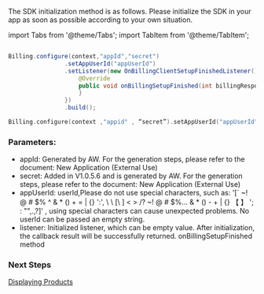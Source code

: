 
 The SDK initialization method is as follows. Please initialize the SDK in your app as soon as possible according to your own situation.


import Tabs from '@theme/Tabs';
import TabItem from '@theme/TabItem';

<Tabs>
  <TabItem value="Java" label="Java" default>

```Java

Billing.configure(context,"appId","secret")
                .setAppUserId("appUserId")
                .setListener(new OnBillingClientSetupFinishedListener(){
                    @Override
                    public void onBillingSetupFinished(int billingResponseCode) {
                    }
                })
                .build();
```
  </TabItem>
  <TabItem value="Kotlin" label="Kotlin">

```Kotlin
Billing.configure(context ,"appid" , “secret”).setAppUserId("appUserId").build()
```
  </TabItem>

</Tabs>


### Parameters:
- appId: Generated by AW. For the generation steps, please refer to the document: New Application (External Use)
- secret: Added in V1.0.5.6 and is generated by AW. For the generation steps, please refer to the document: New Application (External Use)
- appUserId: userId,Please do not use special characters, such as: '[` ~! @ # $% ^ & * () + = | {} ':', \ \ [\ \] < > /? ~! @ # $%... & * () - + | {} 【 】 '; : "",.,?]' , using special characters can cause unexpected problems. No userId can be passed an empty string.
- listener: Initialized listener, which can be empty value. After initialization, the callback result will be successfully returned.
 onBillingSetupFinished method

### Next Steps

[Displaying Products](/DisplayingProducts/Android.md)